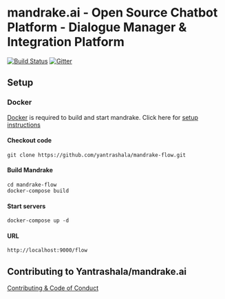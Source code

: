 # mandrake.ai - Open Source Chatbot Platform - Dialogue Manager & Integration Platform
[![Build Status](https://travis-ci.org/yantrashala/mandrake-flow.svg?branch=master)](https://travis-ci.org/yantrashala/mandrake-flow)
 [![Gitter](https://img.shields.io/gitter/room/yantrashala/nw.js.svg)](https://gitter.im/yantrashala/chat)

## Setup

### Docker
[Docker](https://www.docker.com/) is required to build and start mandrake. Click here for [setup instructions](https://docs.docker.com/engine/installation/)

#### Checkout code
```
git clone https://github.com/yantrashala/mandrake-flow.git
```
#### Build Mandrake
```
cd mandrake-flow
docker-compose build
```

#### Start servers
```
docker-compose up -d
```

#### URL
```
http://localhost:9000/flow
```
## Contributing to Yantrashala/mandrake.ai
[Contributing & Code of Conduct](CONTRIBUTING.md)
